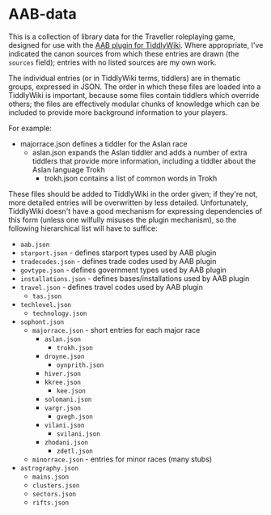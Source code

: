 # AAB-data

This is a collection of library data for the Traveller roleplaying game, designed for use with the [AAB plugin for TiddlyWiki](https://github.com/nickgark/AAB). Where appropriate, I've indicated the canon sources from which these entries are drawn (the `sources` field); entries with no listed sources are my own work.

The individual entries (or in TiddlyWiki terms, tiddlers) are in thematic groups, expressed in JSON. The order in which these files are loaded into a TiddlyWiki is important, because some files contain tiddlers which override others; the files are effectively modular chunks of knowledge which can be included to provide more background information to your players.

For example:

* majorrace.json defines a tiddler for the Aslan race
    * aslan.json expands the Aslan tiddler and adds a number of extra tiddlers that provide more information, including a tiddler about the Aslan language Trokh
        * trokh.json contains a list of common words in Trokh

These files should be added to TiddlyWiki in the order given; if they're not, more detailed entries will be overwritten by less detailed. Unfortunately, TiddlyWiki doesn't have a good mechanism for expressing dependencies of this form (unless one wilfully misuses the plugin mechanism), so the following hierarchical list will have to suffice:

* `aab.json`
* `starport.json` - defines starport types used by AAB plugin
* `tradecodes.json` - defines trade codes used by AAB plugin
* `govtype.json` - defines government types used by AAB plugin
* `installations.json` - defines bases/installations used by AAB plugin
* `travel.json` - defines travel codes used by AAB plugin
    * `tas.json`
* `techlevel.json`
    * `technology.json`
* `sophont.json`
    * `majorrace.json` - short entries for each major race
        * `aslan.json`
            * `trokh.json`
        * `droyne.json`
            * `oynprith.json`
        * `hiver.json`
        * `kkree.json`
            * `kee.json`
        * `solomani.json`
        * `vargr.json`
            * `gvegh.json`
        * `vilani.json`
            * `svilani.json`
        * `zhodani.json`
            * `zdetl.json`
    * `minorrace.json` - entries for minor races (many stubs)
* `astrography.json`
    * `mains.json`
    * `clusters.json`
    * `sectors.json`
    * `rifts.json`
